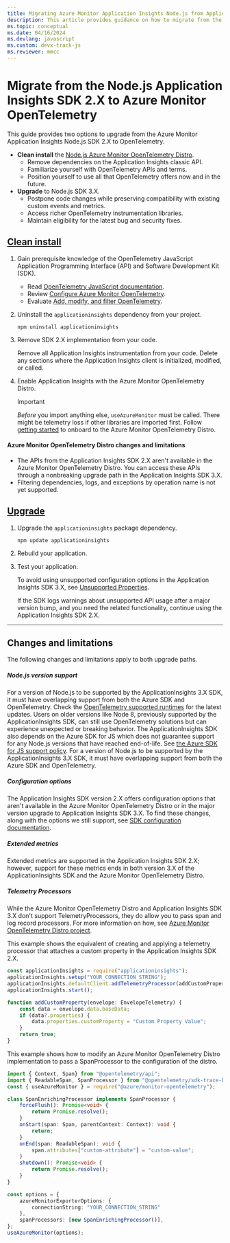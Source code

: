 ```yaml
---
title: Migrating Azure Monitor Application Insights Node.js from Application Insights SDK 2.X to OpenTelemetry
description: This article provides guidance on how to migrate from the Azure Monitor Application Insights Node.js SDK 2.X to OpenTelemetry.
ms.topic: conceptual
ms.date: 04/16/2024
ms.devlang: javascript
ms.custom: devx-track-js
ms.reviewer: mmcc
---
```


# Migrate from the Node.js Application Insights SDK 2.X to Azure Monitor OpenTelemetry

This guide provides two options to upgrade from the Azure Monitor Application Insights Node.js SDK 2.X to OpenTelemetry.

* **Clean install** the [Node.js Azure Monitor OpenTelemetry Distro](https://github.com/microsoft/opentelemetry-azure-monitor-js).
    * Remove dependencies on the Application Insights classic API.
    * Familiarize yourself with OpenTelemetry APIs and terms.
    * Position yourself to use all that OpenTelemetry offers now and in the future.
* **Upgrade** to Node.js SDK 3.X.
    * Postpone code changes while preserving compatibility with existing custom events and metrics.
    * Access richer OpenTelemetry instrumentation libraries.
    * Maintain eligibility for the latest bug and security fixes.

## [Clean install](#tab/cleaninstall)

1. Gain prerequisite knowledge of the OpenTelemetry JavaScript Application Programming Interface (API) and Software Development Kit (SDK).

    * Read [OpenTelemetry JavaScript documentation](https://opentelemetry.io/docs/languages/js/).
    * Review [Configure Azure Monitor OpenTelemetry](opentelemetry-configuration.md?tabs=nodejs).
    * Evaluate [Add, modify, and filter OpenTelemetry](opentelemetry-add-modify.md?tabs=nodejs).

2.  Uninstall the `applicationinsights` dependency from your project.

    ```shell
    npm uninstall applicationinsights
    ```

3. Remove SDK 2.X implementation from your code.

    Remove all Application Insights instrumentation from your code. Delete any sections where the Application Insights client is initialized, modified, or called.

4. Enable Application Insights with the Azure Monitor OpenTelemetry Distro.
    > [!IMPORTANT] 
    > *Before* you import anything else, `useAzureMonitor` must be called. There might be telemetry loss if other libraries are imported first.
    Follow [getting started](opentelemetry-enable.md?tabs=nodejs) to onboard to the Azure Monitor OpenTelemetry Distro.

#### Azure Monitor OpenTelemetry Distro changes and limitations

   * The APIs from the Application Insights SDK 2.X aren't available in the Azure Monitor OpenTelemetry Distro. You can access these APIs through a nonbreaking upgrade path in the Application Insights SDK 3.X.
   * Filtering dependencies, logs, and exceptions by operation name is not yet supported.

## [Upgrade](#tab/upgrade)

1. Upgrade the `applicationinsights` package dependency.

    ```shell
    npm update applicationinsights
    ```

2. Rebuild your application.

3. Test your application.

    To avoid using unsupported configuration options in the Application Insights SDK 3.X, see [Unsupported Properties](https://github.com/microsoft/ApplicationInsights-node.js/tree/main?tab=readme-ov-file#applicationinsights-3x-sdk-unsupported-properties).

    If the SDK logs warnings about unsupported API usage after a major version bump, and you need the related functionality, continue using the Application Insights SDK 2.X.

---

## Changes and limitations

The following changes and limitations apply to both upgrade paths.

##### Node.js version support

For a version of Node.js to be supported by the ApplicationInsights 3.X SDK, it must have overlapping support from both the Azure SDK and OpenTelemetry. Check the [OpenTelemetry supported runtimes](https://github.com/open-telemetry/opentelemetry-js#supported-runtimes) for the latest updates. Users on older versions like Node 8, previously supported by the ApplicationInsights SDK, can still use OpenTelemetry solutions but can experience unexpected or breaking behavior. The ApplicationInsights SDK also depends on the Azure SDK for JS which does not guarantee support for any Node.js versions that have reached end-of-life. See [the Azure SDK for JS support policy](https://github.com/Azure/azure-sdk-for-js/blob/main/SUPPORT.md). For a version of Node.js to be supported by the ApplicationInsights 3.X SDK, it must have overlapping support from both the Azure SDK and OpenTelemetry.

##### Configuration options

The Application Insights SDK version 2.X offers configuration options that aren't available in the Azure Monitor OpenTelemetry Distro or in the major version upgrade to Application Insights SDK 3.X. To find these changes, along with the options we still support, see [SDK configuration documentation](https://github.com/microsoft/ApplicationInsights-node.js/tree/beta?tab=readme-ov-file#applicationinsights-shim-unsupported-properties).

##### Extended metrics

Extended metrics are supported in the Application Insights SDK 2.X; however, support for these metrics ends in both version 3.X of the ApplicationInsights SDK and the Azure Monitor OpenTelemetry Distro.

##### Telemetry Processors

While the Azure Monitor OpenTelemetry Distro and Application Insights SDK 3.X don't support TelemetryProcessors, they do allow you to pass span and log record processors. For more information on how, see [Azure Monitor OpenTelemetry Distro project](https://github.com/Azure/azure-sdk-for-js/tree/main/sdk/monitor/monitor-opentelemetry#modify-telemetry).

This example shows the equivalent of creating and applying a telemetry processor that attaches a custom property in the Application Insights SDK 2.X.

```typescript
const applicationInsights = require("applicationinsights");
applicationInsights.setup("YOUR_CONNECTION_STRING");
applicationInsights.defaultClient.addTelemetryProcessor(addCustomProperty);
applicationInsights.start();

function addCustomProperty(envelope: EnvelopeTelemetry) {
    const data = envelope.data.baseData;
    if (data?.properties) {
        data.properties.customProperty = "Custom Property Value";
    }
    return true;
}
```

This example shows how to modify an Azure Monitor OpenTelemetry Distro implementation to pass a SpanProcessor to the configuration of the distro.

```typescript
import { Context, Span} from "@opentelemetry/api";
import { ReadableSpan, SpanProcessor } from "@opentelemetry/sdk-trace-base";
const { useAzureMonitor } = require("@azure/monitor-opentelemetry");

class SpanEnrichingProcessor implements SpanProcessor {
    forceFlush(): Promise<void> {
        return Promise.resolve();
    }
    onStart(span: Span, parentContext: Context): void {
        return;
    }
    onEnd(span: ReadableSpan): void {
        span.attributes["custom-attribute"] = "custom-value";
    }
    shutdown(): Promise<void> {
        return Promise.resolve();
    }
}

const options = {
    azureMonitorExporterOptions: {
        connectionString: "YOUR_CONNECTION_STRING"
    },
    spanProcessors: [new SpanEnrichingProcessor()],
};
useAzureMonitor(options);
```

